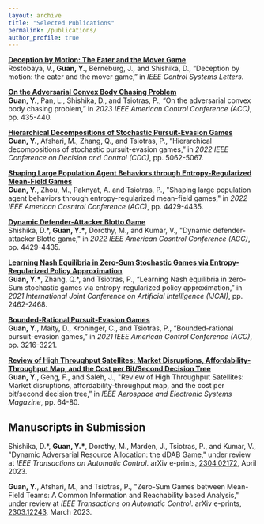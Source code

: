 ```yaml
---
layout: archive
title: "Selected Publications"
permalink: /publications/
author_profile: true
---
```


<b>[Deception by Motion: The Eater and the Mover Game](https://ieeexplore.ieee.org/abstract/document/10171186)</b><br>
Rostobaya, V., <b>Guan, Y.</b>, Berneburg, J., and Shishika, D., “Deception by motion: the eater and the mover game,” in <i>IEEE Control Systems Letters</i>.

<b>[On the Adversarial Convex Body Chasing Problem](https://ieeexplore.ieee.org/abstract/document/10156405)</b><br>
<b>Guan, Y.</b>, Pan, L., Shishika, D., and Tsiotras, P., “On the adversarial convex body chasing problem,” in <i>2023 IEEE American Control Conference (ACC)</i>, pp. 435-440.

<!-- <b>[Jump law of co-state in optimal control for state-dependent switched systems and applications](https://ieeexplore.ieee.org/abstract/document/10156336)</b><br>
Zhou, M., Verriest, E., <b>Guan, Y.</b>, and Abdallah, C., “Jump law of co-state in optimal control for state-dependent switched systems and applications,” in <i>2023 IEEE American Control Conference (ACC)</i>, pp. 3566-3571. -->

<b>[Hierarchical Decompositions of Stochastic Pursuit-Evasion Games](https://ieeexplore.ieee.org/abstract/document/9992967)</b><br>
<b>Guan, Y.</b>, Afshari, M., Zhang, Q., and Tsiotras, P., “Hierarchical decompositions of stochastic pursuit-evasion games,” in <i>2022 IEEE Conference on Decision and Control (CDC)</i>, pp. 5062-5067.

<b>[Shaping Large Population Agent Behaviors through Entropy-Regularized Mean-Field Games](https://ieeexplore.ieee.org/abstract/document/9867358)</b><br>
<b>Guan, Y.</b>, Zhou, M., Paknyat, A. and Tsiotras, P.,  "Shaping large population agent behaviors through entropy-regularized mean-field games," in <i>2022 IEEE American Cosntrol Conference (ACC)</i>, pp. 4429-4435.

<b>[Dynamic Defender-Attacker Blotto Game](https://ieeexplore.ieee.org/abstract/document/9867358)</b><br>
Shishika, D.\*, <b>Guan, Y.\*</b>, Dorothy, M., and Kumar, V., "Dynamic defender-attacker Blotto game," in <i>2022 IEEE American Cosntrol Conference (ACC)</i>, pp. 4429-4435.

<b>[Learning Nash Equilibria in Zero-Sum Stochastic Games via Entropy-Regularized Policy Approximation](https://scottyueguan.github.io/publications/snq2-2011.md)</b><br>
<b>Guan, Y.\*</b>, Zhang, Q.\*, and Tsiotras, P., “Learning Nash equilibria in zero-Sum stochastic games via entropy-regularized policy approximation,” in <i>2021 International Joint Conference on Artificial Intelligence (IJCAI)</i>, pp. 2462-2468.

<b>[Bounded-Rational Pursuit-Evasion Games](https://ieeexplore.ieee.org/abstract/document/9483152)</b><br>
<b>Guan, Y.</b>, Maity, D., Kroninger, C., and Tsiotras, P., “Bounded-rational pursuit-evasion games,” in <i>2021 IEEE American Control Conference (ACC)</i>, pp. 3216-3221.

<!-- <b>[On a Hilbert-type Integral Inequality With Non-homogeneous Kernel of mixed Hyperbolic Functions](http://files.ele-math.com/articles/jmi-13-85.pdf)</b><br>
You, M., and <b>Guan, Y.</b>, “On a Hilbert-type integral inequality with non-homogeneous kernel of mixed hyperbolic functions,” in <i>Journal of Mathematical Inequalities</i>, Vol 13, No 4, pp. 1197-1208, 2019. -->

<!-- <b>[Monte-Carlo value analysis of High-Throughput Satellites: Value levers, tradeoffs, and implications for operators and investors](https://journals.plos.org/plosone/article?id=10.1371/journal.pone.0222133)</b><br>
Geng, F., Gomez, D, <b>Guan, Y.</b>, and Saleh, J., “Monte-Carlo value analysis of High-Throughput Satellites: Value levers, tradeoffs, and implications for operators and investors,” in <i>Plos one</i>, Vol 14, No. 9, p.e0222133, 2019. -->

<b>[Review of High Throughput Satellites: Market Disruptions, Affordability-Throughput Map, and the Cost per Bit/Second Decision Tree](https://ieeexplore.ieee.org/abstract/document/8766193)</b><br>
<b>Guan, Y.</b>, Geng, F., and Saleh, J., "Review of High Throughput Satellites: Market disruptions, affordability-throughput map, and the cost per bit/second decision tree,” in <i>IEEE Aerospace and Electronic Systems Magazine</i>, pp. 64-80.



<h2>Manuscripts in Submission</h2>

Shishika, D.\*, <b>Guan, Y.\*</b>, Dorothy, M., Marden, J., Tsiotras, P., and Kumar, V., "Dynamic Adversarial Resource Allocation: the dDAB Game," under review at <i>IEEE Transactions on Automatic Control</i>. 
arXiv e-prints, [2304.02172](https://arxiv.org/abs/2304.02172), April 2023.

<b>Guan, Y.</b>, Afshari, M., and Tsiotras, P., "Zero-Sum Games between Mean-Field Teams: A Common Information and Reachability based Analysis," under review at <i>IEEE Transactions on Automatic Control</i>. 
arXiv e-prints, [2303.12243](https://arxiv.org/abs/2303.12243), March 2023.
